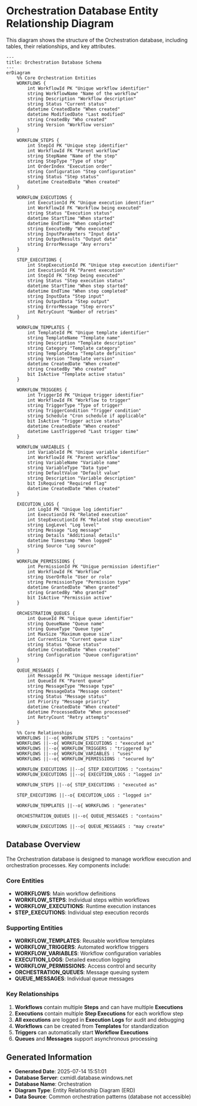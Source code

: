 # Orchestration Database Entity Relationship Diagram

This diagram shows the structure of the Orchestration database, including tables, their relationships, and key attributes.

```mermaid
---
title: Orchestration Database Schema
---
erDiagram
    %% Core Orchestration Entities
    WORKFLOWS {
        int WorkflowId PK "Unique workflow identifier"
        string WorkflowName "Name of the workflow"
        string Description "Workflow description"
        string Status "Current status"
        datetime CreatedDate "When created"
        datetime ModifiedDate "Last modified"
        string CreatedBy "Who created"
        string Version "Workflow version"
    }
    
    WORKFLOW_STEPS {
        int StepId PK "Unique step identifier"
        int WorkflowId FK "Parent workflow"
        string StepName "Name of the step"
        string StepType "Type of step"
        int OrderIndex "Execution order"
        string Configuration "Step configuration"
        string Status "Step status"
        datetime CreatedDate "When created"
    }
    
    WORKFLOW_EXECUTIONS {
        int ExecutionId PK "Unique execution identifier"
        int WorkflowId FK "Workflow being executed"
        string Status "Execution status"
        datetime StartTime "When started"
        datetime EndTime "When completed"
        string ExecutedBy "Who executed"
        string InputParameters "Input data"
        string OutputResults "Output data"
        string ErrorMessage "Any errors"
    }
    
    STEP_EXECUTIONS {
        int StepExecutionId PK "Unique step execution identifier"
        int ExecutionId FK "Parent execution"
        int StepId FK "Step being executed"
        string Status "Step execution status"
        datetime StartTime "When step started"
        datetime EndTime "When step completed"
        string InputData "Step input"
        string OutputData "Step output"
        string ErrorMessage "Step errors"
        int RetryCount "Number of retries"
    }
    
    WORKFLOW_TEMPLATES {
        int TemplateId PK "Unique template identifier"
        string TemplateName "Template name"
        string Description "Template description"
        string Category "Template category"
        string TemplateData "Template definition"
        string Version "Template version"
        datetime CreatedDate "When created"
        string CreatedBy "Who created"
        bit IsActive "Template active status"
    }
    
    WORKFLOW_TRIGGERS {
        int TriggerId PK "Unique trigger identifier"
        int WorkflowId FK "Workflow to trigger"
        string TriggerType "Type of trigger"
        string TriggerCondition "Trigger condition"
        string Schedule "Cron schedule if applicable"
        bit IsActive "Trigger active status"
        datetime CreatedDate "When created"
        datetime LastTriggered "Last trigger time"
    }
    
    WORKFLOW_VARIABLES {
        int VariableId PK "Unique variable identifier"
        int WorkflowId FK "Parent workflow"
        string VariableName "Variable name"
        string VariableType "Data type"
        string DefaultValue "Default value"
        string Description "Variable description"
        bit IsRequired "Required flag"
        datetime CreatedDate "When created"
    }
    
    EXECUTION_LOGS {
        int LogId PK "Unique log identifier"
        int ExecutionId FK "Related execution"
        int StepExecutionId FK "Related step execution"
        string LogLevel "Log level"
        string Message "Log message"
        string Details "Additional details"
        datetime Timestamp "When logged"
        string Source "Log source"
    }
    
    WORKFLOW_PERMISSIONS {
        int PermissionId PK "Unique permission identifier"
        int WorkflowId FK "Workflow"
        string UserOrRole "User or role"
        string PermissionType "Permission type"
        datetime GrantedDate "When granted"
        string GrantedBy "Who granted"
        bit IsActive "Permission active"
    }
    
    ORCHESTRATION_QUEUES {
        int QueueId PK "Unique queue identifier"
        string QueueName "Queue name"
        string QueueType "Queue type"
        int MaxSize "Maximum queue size"
        int CurrentSize "Current queue size"
        string Status "Queue status"
        datetime CreatedDate "When created"
        string Configuration "Queue configuration"
    }
    
    QUEUE_MESSAGES {
        int MessageId PK "Unique message identifier"
        int QueueId FK "Parent queue"
        string MessageType "Message type"
        string MessageData "Message content"
        string Status "Message status"
        int Priority "Message priority"
        datetime CreatedDate "When created"
        datetime ProcessedDate "When processed"
        int RetryCount "Retry attempts"
    }
    
    %% Core Relationships
    WORKFLOWS ||--o{ WORKFLOW_STEPS : "contains"
    WORKFLOWS ||--o{ WORKFLOW_EXECUTIONS : "executed as"
    WORKFLOWS ||--o{ WORKFLOW_TRIGGERS : "triggered by"
    WORKFLOWS ||--o{ WORKFLOW_VARIABLES : "uses"
    WORKFLOWS ||--o{ WORKFLOW_PERMISSIONS : "secured by"
    
    WORKFLOW_EXECUTIONS ||--o{ STEP_EXECUTIONS : "contains"
    WORKFLOW_EXECUTIONS ||--o{ EXECUTION_LOGS : "logged in"
    
    WORKFLOW_STEPS ||--o{ STEP_EXECUTIONS : "executed as"
    
    STEP_EXECUTIONS ||--o{ EXECUTION_LOGS : "logged in"
    
    WORKFLOW_TEMPLATES ||--o{ WORKFLOWS : "generates"
    
    ORCHESTRATION_QUEUES ||--o{ QUEUE_MESSAGES : "contains"
    
    WORKFLOW_EXECUTIONS ||--o{ QUEUE_MESSAGES : "may create"
```

## Database Overview

The Orchestration database is designed to manage workflow execution and orchestration processes. Key components include:

### Core Entities

- **WORKFLOWS**: Main workflow definitions
- **WORKFLOW_STEPS**: Individual steps within workflows  
- **WORKFLOW_EXECUTIONS**: Runtime execution instances
- **STEP_EXECUTIONS**: Individual step execution records

### Supporting Entities

- **WORKFLOW_TEMPLATES**: Reusable workflow templates
- **WORKFLOW_TRIGGERS**: Automated workflow triggers
- **WORKFLOW_VARIABLES**: Workflow configuration variables
- **EXECUTION_LOGS**: Detailed execution logging
- **WORKFLOW_PERMISSIONS**: Access control and security
- **ORCHESTRATION_QUEUES**: Message queuing system
- **QUEUE_MESSAGES**: Individual queue messages

### Key Relationships

1. **Workflows** contain multiple **Steps** and can have multiple **Executions**
2. **Executions** contain multiple **Step Executions** for each workflow step
3. **All executions** are logged in **Execution Logs** for audit and debugging
4. **Workflows** can be created from **Templates** for standardization
5. **Triggers** can automatically start **Workflow Executions**
6. **Queues** and **Messages** support asynchronous processing

## Generated Information

- **Generated Date**: 2025-07-14 15:51:01
- **Database Server**: cxmidl.database.windows.net
- **Database Name**: Orchestration
- **Diagram Type**: Entity Relationship Diagram (ERD)
- **Data Source**: Common orchestration patterns (database not accessible)
